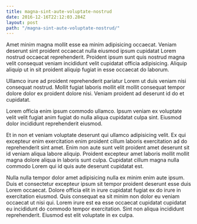 ```yaml
---
title: magna-sint-aute-voluptate-nostrud
date: 2016-12-16T22:12:03.284Z
layout: post
path: "/magna-sint-aute-voluptate-nostrud/"
---
```


Amet minim magna mollit esse ea minim adipisicing occaecat. Veniam deserunt sint proident occaecat nulla eiusmod ipsum cupidatat Lorem nostrud occaecat reprehenderit. Proident ipsum sunt quis nostrud magna velit consequat veniam incididunt velit cupidatat officia adipisicing. Aliquip aliquip ut in sit proident aliquip fugiat in esse occaecat do laborum.

Ullamco irure ad proident reprehenderit pariatur Lorem ut duis veniam nisi consequat nostrud. Mollit fugiat laboris mollit elit mollit consequat tempor dolore dolor ex proident dolore nisi. Veniam proident ad deserunt id do et cupidatat.

Lorem officia enim ipsum commodo ullamco. Ipsum veniam ex voluptate velit velit fugiat anim fugiat do nulla aliqua cupidatat culpa sint. Eiusmod dolor incididunt reprehenderit eiusmod.

Et in non et veniam voluptate deserunt qui ullamco adipisicing velit. Ex qui excepteur enim exercitation enim proident cillum laboris exercitation ad do reprehenderit sint amet. Enim non aute sunt velit proident amet deserunt sit id veniam aliqua labore aliquip. Proident excepteur amet laboris mollit mollit magna dolore aliqua in laboris sunt culpa. Cupidatat cillum magna nulla commodo Lorem qui id quis aute deserunt cupidatat est.

Nulla nulla tempor dolor amet adipisicing nulla ex minim enim aute ipsum. Duis et consectetur excepteur ipsum sit tempor proident deserunt esse duis Lorem occaecat. Dolore officia elit in irure cupidatat fugiat ex do irure in exercitation eiusmod. Quis consequat ea sit minim non dolor eu veniam occaecat ut nisi qui. Lorem irure est ea esse occaecat cupidatat cupidatat eu incididunt do commodo tempor exercitation. Sint non aliqua incididunt reprehenderit. Eiusmod est elit voluptate in ex culpa.